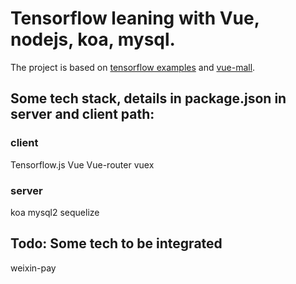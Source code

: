 # Tensorflow leaning with Vue, nodejs, koa, mysql.

The project is based on [tensorflow examples](https://github.com/qcgm1978/tfjs-examples) and [vue-mall](https://github.com/qcgm1978/vue-mall).

## Some tech stack, details in package.json in server and client path:

### client
Tensorflow.js
Vue
Vue-router
vuex

### server
koa
mysql2
sequelize

## Todo: Some tech to be integrated

weixin-pay